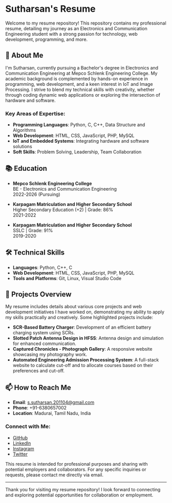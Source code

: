 # Sutharsan's Resume

Welcome to my resume repository! This repository contains my professional resume, detailing my journey as an Electronics and Communication Engineering student with a strong passion for technology, web development, programming, and more.

## 📄 About Me

I'm Sutharsan, currently pursuing a Bachelor's degree in Electronics and Communication Engineering at Mepco Schlenk Engineering College. My academic background is complemented by hands-on experience in programming, web development, and a keen interest in IoT and Image Processing. I strive to blend my technical skills with creativity, whether through coding dynamic web applications or exploring the intersection of hardware and software.

### Key Areas of Expertise:

- **Programming Languages**: Python, C, C++, Data Structure and Algorithms
- **Web Development**: HTML, CSS, JavaScript, PHP, MySQL
- **IoT and Embedded Systems**: Integrating hardware and software solutions
- **Soft Skills**: Problem Solving, Leadership, Team Collaboration

## 📚 Education

- **Mepco Schlenk Engineering College**  
  BE - Electronics and Communication Engineering  
  2022-2026 (Pursuing)

- **Karpagam Matriculation and Higher Secondary School**  
  Higher Secondary Education (+2) | Grade: 86%  
  2021-2022

- **Karpagam Matriculation and Higher Secondary School**  
  SSLC | Grade: 91%  
  2019-2020

## 🛠️ Technical Skills

- **Languages**: Python, C++, C
- **Web Development**: HTML, CSS, JavaScript, PHP, MySQL
- **Tools and Platforms**: Git, Linux, Visual Studio Code

## 🚀 Projects Overview

My resume includes details about various core projects and web development initiatives I have worked on, demonstrating my ability to apply my skills practically and creatively. Some highlighted projects include:

- **SCR-Based Battery Charger**: Development of an efficient battery charging system using SCRs.
- **Slotted Patch Antenna Design in HFSS**: Antenna design and simulation for enhanced communication.
- **Captured Chronicles - Photograph Gallery**: A responsive website showcasing my photography work.
- **Automated Engineering Admission Processing System**: A full-stack website to calculate cut-off and to allocate courses based on their preferences and cut-off.
## 📫 How to Reach Me

- **Email**: [s.sutharsan.201104@gmail.com](mailto:s.sutharsan.201104@gmail.com)
- **Phone**: +91-6380657002
- **Location**: Madurai, Tamil Nadu, India

### Connect with Me:

- [GitHub](https://www.github.com/s-sutharsan-20)
- [LinkedIn](https://www.linkedin.com/in/ssutharsan20/)
- [Instagram](https://www.instagram.com/s.sutharsan.20)
- [Twitter](https://www.twitter.com/engg_techie)

  
This resume is intended for professional purposes and sharing with potential employers and collaborators. For any specific inquiries or requests, please contact me directly via email.

---

Thank you for visiting my resume repository! I look forward to connecting and exploring potential opportunities for collaboration or employment.
